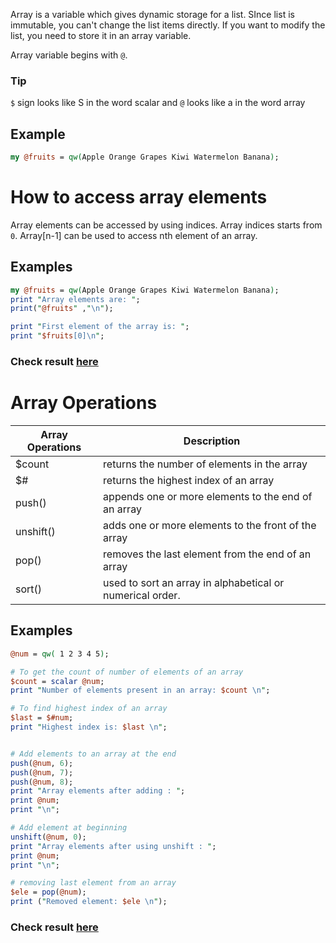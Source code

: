 Array is a variable which gives dynamic storage for a list. SInce list is immutable, you can't change the list items directly. If you want to modify the list, you need to store it in an array variable.

Array variable begins with `@`. 

### Tip
`$` sign looks like S in the word scalar and `@` looks like a in the word array 

## Example

```perl
my @fruits = qw(Apple Orange Grapes Kiwi Watermelon Banana);
```
# How to access array elements

Array elements can be accessed by using indices. Array indices starts from `0`.  Array[n-1] can be used to access nth element of an array.

## Examples

```perl
my @fruits = qw(Apple Orange Grapes Kiwi Watermelon Banana);
print "Array elements are: ";
print("@fruits" ,"\n");

print "First element of the array is: ";
print "$fruits[0]\n";
```

### Check result [here](https://onecompiler.com/perl/3vnrab9dj)

# Array Operations

|Array Operations| Description|
|----|----|
| $count| returns the number of elements in the array|
| $# | returns the highest index of an array|
| push() | appends one or more elements to the end of an array |
|unshift() | adds one or more elements to the front of the array |
| pop() | removes the last element from the end of an array|
| sort() | used to sort an array in alphabetical or numerical order. |

## Examples

```perl
@num = qw( 1 2 3 4 5);

# To get the count of number of elements of an array
$count = scalar @num;
print "Number of elements present in an array: $count \n";

# To find highest index of an array
$last = $#num;
print "Highest index is: $last \n";


# Add elements to an array at the end
push(@num, 6);
push(@num, 7);
push(@num, 8);
print "Array elements after adding : ";
print @num;
print "\n";

# Add element at beginning
unshift(@num, 0);
print "Array elements after using unshift : ";
print @num;
print "\n";

# removing last element from an array
$ele = pop(@num);
print ("Removed element: $ele \n");
```

### Check result [here](https://onecompiler.com/perl/3vnrdbrrk)
